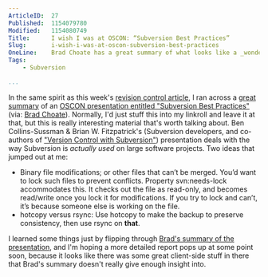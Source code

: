 ```yaml
---
ArticleID:  27
Published:  1154079780
Modified:   1154080749
Title:      I wish I was at OSCON: “Subversion Best Practices”
Slug:       i-wish-i-was-at-oscon-subversion-best-practices
OneLine:    Brad Choate has a great summary of what looks like a _wonderful_ presentation on Subversion best practices, given at OSCON 2006 by Ben Collins-Sussman & Brian W. Fitzpatrick
Tags:       
    - Subversion

...
```

In the same spirit as this week's [revision control article][article], I ran across a [great summary][bestpractices] of an [OSCON presentation entitled "Subversion Best Practices"][oscon] (via: [Brad Choate][brad]).  Normally, I'd just stuff this into my linkroll and leave it at that, but this is really interesting material that's worth talking about.  Ben Collins-Sussman & Brian W. Fitzpatrick's (Subversion developers, and co-authors of ["Version Control with Subversion"][svnbook]) presentation deals with the way Subversion is _actually used_ on large software projects.  Two ideas that jumped out at me:

*   Binary file modifications; or other files that can’t be merged. You’d
    want to lock such files to prevent conflicts.  Property svn:needs-lock
    accommodates this. It checks out the file as read-only, and becomes
    read/write once you lock it for modifications. If you try to lock and
    can’t, it’s because someone else is working on the file.
*   hotcopy versus rsync: Use hotcopy to make the backup to preserve
    consistency, then use rsync on **that**.

I learned some things just by flipping through [Brad's summary of the presentation][bestpractices], and I'm hoping a more detailed report pops up at some point soon, because it looks like there was some great client-side stuff in there that Brad's summary doesn't really give enough insight into.

[article]: http://www.alistapart.com/articles/revisioncontrol "A List Apart: 'I Wonder What This Button Does'" 
[bestpractices]: http://bradchoate.com/weblog/2006/07/27/oscon-subversion-best-practices "Brad Choate: 'OSCON: Subversion Best Practices'"
[brad]: http://bradchoate.com/ "Brad Choate"
[oscon]: http://conferences.oreillynet.com/cs/os2006/view/e_sess/8671
[svnbook]: http://svnbook.red-bean.com/ "Version Control with Subversion"